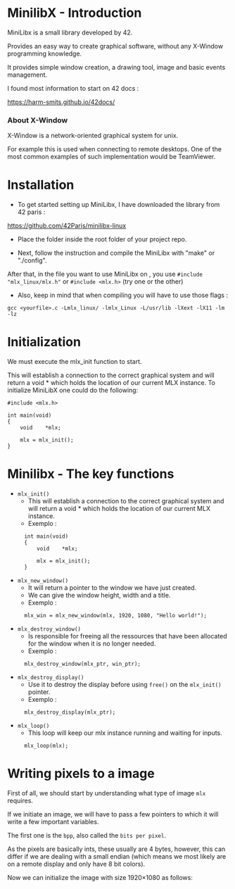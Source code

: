 
# MinilibX - Introduction

MiniLibx is a small library developed by 42. 

Provides an easy way to create graphical software, without any X-Window programming knowledge. 

It provides simple window creation, a drawing tool, image and basic events management.

I found most information to start on 42 docs :

https://harm-smits.github.io/42docs/

### About X-Window
X-Window is a network-oriented graphical system for unix. 

For example this is used when connecting to remote desktops. One of the most common examples of such implementation would be TeamViewer.

# Installation

- To get started setting up MiniLibx, I have downloaded the library from 42 paris :

https://github.com/42Paris/minilibx-linux

- Place the folder inside the root folder of your project repo.

- Next, follow the instruction and compile the MiniLibx with "make" or "./config".

After that, in the file you want to use MiniLibx on , you use ```#include "mlx_linux/mlx.h"``` or ```#include <mlx.h>``` (try one or the other)

- Also, keep in mind that when compiling you will have to use those flags :

```gcc <yourfile>.c -Lmlx_linux/ -lmlx_Linux -L/usr/lib -lXext -lX11 -lm -lz```


# Initialization

We must execute the mlx_init function to start. 

This will establish a connection to the correct graphical system and will return a void * which holds the location of our current MLX instance. To initialize MiniLibX one could do the following:

```
#include <mlx.h>

int	main(void)
{
	void	*mlx;

	mlx = mlx_init();
}
```
# Minilibx - The key functions

- ```mlx_init()```
  - This will establish a connection to the correct graphical system and will return a void * which holds the location of our current MLX instance.
  -  Exemplo :
  ```
	int	main(void)
	{
		void	*mlx;

		mlx = mlx_init();
	}
  ```
- ```mlx_new_window()``` 
  - It will return a pointer to the window we have just created. 
  - We can give the window height, width and a title.
  - Exemplo :
  ```
    mlx_win = mlx_new_window(mlx, 1920, 1080, "Hello world!");
  ```
- ```mlx_destroy_window()```  
  - Is responsible for freeing all the ressources that have been allocated for the window when it is no longer needed.
  - Exemplo :
  ```
    mlx_destroy_window(mlx_ptr, win_ptr);
  ```
- ```mlx_destroy_display()``` 
  - Use it to destroy the display before using ```free()``` on the ```mlx_init()``` pointer.
  - Exemplo :
  ```
    mlx_destroy_display(mlx_ptr);
  ``` 
- ```mlx_loop()```
  - This loop will keep our mlx instance running and waiting for inputs.
  ```
	mlx_loop(mlx);
  ```
# Writing pixels to a image 

First of all, we should start by understanding what type of image ```mlx``` requires. 

If we initiate an image, we will have to pass a few pointers to which it will write a few important variables. 

The first one is the ```bpp```, also called the ```bits per pixel```. 

As the pixels are basically ints, these usually are 4 bytes, however, this can differ if we are dealing with a small endian (which means we most likely are on a remote display and only have 8 bit colors).

Now we can initialize the image with size 1920×1080 as follows:
